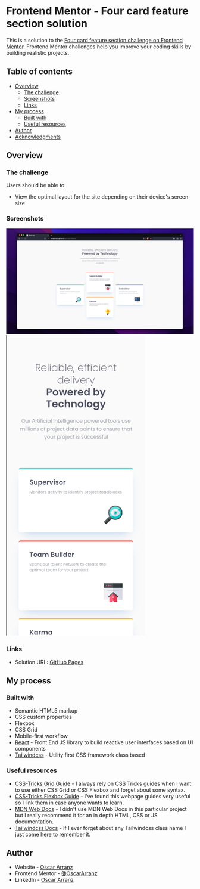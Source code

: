 # Frontend Mentor - Four card feature section solution

This is a solution to the [Four card feature section challenge on Frontend Mentor](https://www.frontendmentor.io/challenges/four-card-feature-section-weK1eFYK). Frontend Mentor challenges help you improve your coding skills by building realistic projects.

## Table of contents

- [Overview](#overview)
  - [The challenge](#the-challenge)
  - [Screenshots](#screenshots)
  - [Links](#links)
- [My process](#my-process)
  - [Built with](#built-with)
  - [Useful resources](#useful-resources)
- [Author](#author)
- [Acknowledgments](#acknowledgments)

## Overview

### The challenge

Users should be able to:

- View the optimal layout for the site depending on their device's screen size

### Screenshots

![Desktop](./screenshots/desktop.png)
![Desktop](./screenshots/mobile.png)

### Links

- Solution URL: [GitHub Pages](https://oscararranz.github.io/four-card-feature/)

## My process

### Built with

- Semantic HTML5 markup
- CSS custom properties
- Flexbox
- CSS Grid
- Mobile-first workflow
- [React](https://reactjs.org/) - Front End JS library to build reactive user interfaces based on UI components
- [Tailwindcss](https://tailwindcss.com/) - Utility first CSS framework class based

### Useful resources

- [CSS-Tricks Grid Guide](https://css-tricks.com/snippets/css/complete-guide-grid/) - I always rely on CSS Tricks guides when I want to use either CSS Grid or CSS Flexbox and forget about some syntax.
- [CSS-Tricks Flexbox Guide](https://css-tricks.com/snippets/css/a-guide-to-flexbox/) - I've found this webpage guides very useful so I link them in case anyone wants to learn.
- [MDN Web Docs](https://developer.mozilla.org/en-US/) - I didn't use MDN Web Docs in this particular project but I really recommend it for an in depth HTML, CSS or JS documentation.
- [Tailwindcss Docs](https://tailwindcss.com/docs/) - If I ever forget about any Tailwindcss class name I just come here to remember it.

## Author

- Website - [Oscar Arranz](https://www.oscararranz.com)
- Frontend Mentor - [@OscarArranz](https://www.frontendmentor.io/profile/OscarArranz)
- LinkedIn - [Oscar Arranz](https://www.linkedin.com/in/oscararranzp/)
